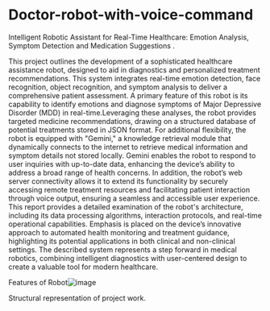 # Doctor-robot-with-voice-command
Intelligent Robotic Assistant for Real-Time Healthcare: Emotion Analysis, Symptom Detection and Medication Suggestions .

This project outlines the development of a sophisticated healthcare assistance robot, designed to aid in diagnostics and personalized treatment recommendations. This system integrates real-time emotion detection, face recognition, object recognition, and symptom analysis to deliver a comprehensive patient assessment. A primary feature of this robot is its capability to identify emotions and diagnose symptoms of Major Depressive Disorder (MDD) in real-time.Leveraging these analyses, the robot provides targeted medicine recommendations, drawing on a 
structured database of potential treatments stored in JSON format. For additional flexibility, the robot is equipped with "Gemini," a knowledge retrieval module that 
dynamically connects to the internet to retrieve medical information and symptom details not stored locally. Gemini enables the robot to respond to user inquiries with up-to-date data, 
enhancing the device’s ability to address a broad range of health concerns. In addition, the robot’s web server connectivity allows it to extend its functionality by securely accessing remote treatment resources and facilitating patient interaction through voice output, ensuring a seamless and accessible user experience. This report provides a detailed examination of the robot's architecture, including its data processing algorithms, interaction protocols, and real-time operational capabilities. Emphasis is placed on the device’s innovative approach to automated health monitoring and treatment guidance, highlighting its potential applications in both clinical and non-clinical settings. The described system represents a step forward in medical robotics, combining intelligent diagnostics with user-centered design to create a valuable tool for modern healthcare. 

Features of Robot![image](https://github.com/user-attachments/assets/57afa043-cc22-4dff-b126-21b3f9ac4d15)


Structural representation of project work.



